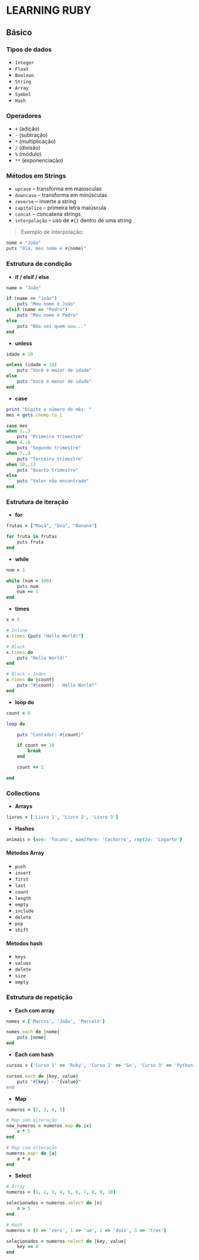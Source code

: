 # LEARNING RUBY

## Básico

### Tipos de dados

- `Integer`
- `Float`
- `Boolean`
- `String`
- `Array`
- `Symbol`
- `Hash`

### Operadores

- `+` (adição)  
- `-` (subtração)  
- `*` (multiplicação)  
- `/` (divisão)  
- `%` (módulo)  
- `**` (exponenciação)

### Métodos em Strings

- `upcase` – transforma em maiúsculas  
- `downcase` – transforma em minúsculas  
- `reverse` – inverte a string  
- `capitalize` – primeira letra maiúscula  
- `concat` – concatena strings  
- `interpolação` – uso de `#{}` dentro de uma string

> Exemplo de interpolação:
```ruby
nome = "João"
puts "Olá, meu nome é #{nome}"
```

### Estrutura de condição
- **if / elsif / else**
```ruby
name = "João"

if (name == "João")
    puts "Meu nome é João"
elsif (name == "Pedro")
    puts "Meu nome é Pedro"
else
    puts "Não sei quem sou..."
end
```

- **unless**
```ruby
idade = 20

unless (idade < 18)
    puts "Você é maior de idade"
else
    puts "Você é menor de idade"
end
```

- **case**
```ruby
print "Digite o número do mês: "
mes = gets.chomp.to_i

case mes
when 1..3
    puts "Primeiro trimestre"
when 4..6
    puts "Segundo trimestre"
when 7..9
    puts "Terceiro trimestre"
when 10..12
    puts "Quarto trimestre"
else
    puts "Valor não encontrado"
end
```

### Estrutura de iteração

- **for**
```ruby
frutas = ["Maçã", "Uva", "Banana"]

for fruta in frutas
    puts fruta
end
```

- **while**
```ruby
num = 1

while (num < 100)
    puts num
    num += 1
end
```

- **times**
```ruby
x = 5

# Inline
x.times {puts "Hello World!"} 

# Block
x.times do
    puts "Hello World!" 
end

# Block + Index
x.times do |count|
    puts "#{count} - Hello World!" 
end
```

- **loop do**
```ruby
count = 0

loop do

    puts "Contador: #{count}"

    if count == 10
        break
    end

    count += 1

end
```

### Collections

- **Arrays**
```ruby
livros = ['Livro 1', 'Livro 2', 'Livro 3']
```

- **Hashes**
```ruby
animais = {ave: 'Tucano', mamifero: 'Cachorro', reptio: 'Lagarto'}
```

#### Métodos Array
- `push`
- `insert`
- `first`
- `last`
- `count`
- `length`
- `empty`
- `include`
- `delete`
- `pop`
- `shift`

#### Métodos hash
- `keys`
- `values`
- `delete`
- `size`
- `empty`

### Estrutura de repetição

- **Each com array**
```ruby
nomes = ['Marcos', 'João', 'Marcelo']

nomes.each do |nome|
    puts |nome|
end
```

- **Each com hash**
```ruby
cursos = {'Curso 1' => 'Ruby', 'Curso 2' => 'Go', 'Curso 3' => 'Python'}

cursos.each do |key, value|
	puts "#{key} - "{value}"
end
```

- **Map**

```ruby
numeros = [2, 3, 4, 5]

# Map sem alteração
new_numeros = numeros.map do |x|
	x * 5
end

# Map com alteração
numeros.map! do |a|
	a * a
end
```

- **Select**
```ruby
# Array
numeros = [1, 2, 3, 4, 5, 6, 7, 8, 9, 10]

selecionados = numeros.select do |n|
	n > 5
end

# Hash
numeros = {0 => 'zero', 1 => 'um', 2 => 'dois', 3 => 'tres'}

selecionados = numeros.select do |key, value|
	key == 0
end
```